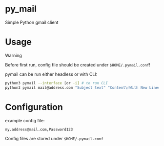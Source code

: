 # py_mail
Simple Python gmail client


# Usage
> [!WARNING]
> Before first run, config file should be created under ``$HOME/.pymail.conf``!

pymail can be run either headless or with CLI:

```bash
python3 pymail --interface [or -i] # to run CLI
python3 pymail mail@address.com "Subject text" "Content\nWith New Lines" # to send mail
```

# Configuration
example config file:
```
my.address@mail.com,Password123
```

Config files are stored under ``$HOME/.pymail.conf``


